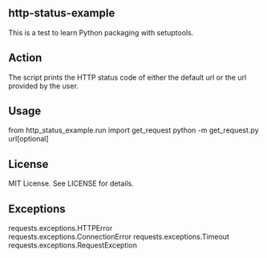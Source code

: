 ## http-status-example
This is a test to learn Python packaging with setuptools. 

## Action
The script prints the HTTP status code of either the default url or the url provided by the user.

## Usage
from http_status_example.run import get_request
python -m get_request.py url[optional]

## License
MIT License. See LICENSE for details.

## Exceptions
requests.exceptions.HTTPError  
requests.exceptions.ConnectionError
requests.exceptions.Timeout
requests.exceptions.RequestException
